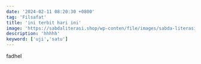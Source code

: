 ```yaml
---
date: '2024-02-11 08:20:30 +0800'
tag: 'Filsafat'
title: 'ini terbit hari ini'
image: 'https://sabdaliterasi.shop/wp-conten/file/images/sabda-literasi-demokrasi-dalam-ironi-dari-sorak-sorai-dukungan-ke-gelombang-kritik-akademisi.jpg'
description: 'hhhhh'
keyword: ['uji','satu']
---
```

<p>fadhel</p>